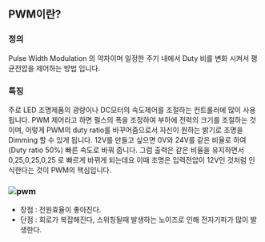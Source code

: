 ## PWM이란?
### 정의
Pulse Width Modulation 의 약자이며
일정한 주기 내에서 Duty 비를 변화 시켜서 평균전압을 제어하는 방법 입니다.
### 특징
주로 LED 조명제품의 광량이나 DC모터의 속도제어를 조절하는 컨트롤러에 많이 사용됩니다. 
 PWM 제어라고 하면 펄스의 폭을 조정하여 부하에 전력의 크기를 조절하는 것이며,
이렇게 PWM의 duty ratio를 바꾸어줌으로서 자신이 원하는 밝기로 조명을 Dimming 할 수 있게 됩니다.
12V를 만들고 싶으면 0V와 24V를 같은 비율로 하여(Duty ratio 50%) 빠른 속도로 바꿔 줍니다.
그럼 출력은 같은 비율을 유지하면서 0,25,0,25,0,25 로 빠르게 바뀌게 되는데요
이때 조명은 입력전압이 12V인 것처럼 인식한다는 것이 PWM의 핵심입니다.
### ![pwm](./github/pwm.png)
* 장점 : 전원효율이 좋아진다.
* 단점 : 회로가 복잡해진다, 스위칭될때 발생하는 노이즈로 인해 전자기파가 많이 발생한다. 
 
